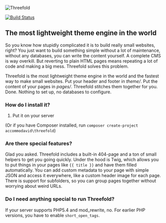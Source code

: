 ![Threefold](https://cloud.githubusercontent.com/assets/6472410/9900022/1acc2444-5c5e-11e5-8c31-6329806a5717.png)

[![Build Status](https://travis-ci.org/Accommodavid/Threefold.svg?branch=master)](https://travis-ci.org/Accommodavid/Threefold)
## The most lightweight theme engine in the world

So you know how stupidly complicated it is to build really small websites, right? You just want to build something simple without a lot of maintenance, without any databases, you can write the content yourself. A complete CMS is way overkill. But reverting to plain HTML pages means repeating a lot of code and making a big mess. Threefold solves this problem.

Threefold is the most lightweight theme engine in the world and the fastest way to make small websites. Put your header and footer in _theme/_. Put the content of your pages in _pages/_. Threefold stitches them together for you. Done. Nothing to set up, no databases to configure.

### How do I install it?
1. Put it on your server

(Or if you have Composer installed, run `composer create-project accommodavid\threefold`)

### Are there special features?
Glad you asked. Threefold includes a built-in 404-page and a ton of small helpers to get you going quickly. Under the hood is Twig, which allows you to put things in your pages like `{{ title }}` and have them filled automatically. You can add custom metadata to your page with simple JSON and access it everywhere, like a custom header image for each page. There is support for subfolders, so you can group pages together without worrying about weird URLs.

### Do I need anything special to run Threefold?
If your server supports PHP5.4 and mod_rewrite, no. For earlier PHP versions, you have to enable `short_open_tags`.
